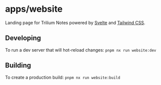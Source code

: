 # apps/website

Landing page for Trilium Notes powered by [Svelte](https://github.com/sveltejs/cli) and [Tailwind CSS](https://tailwindcss.com/).

## Developing

To run a dev server that will hot-reload changes: `pnpm nx run website:dev`

## Building

To create a production build: `pnpm nx run website:build`
